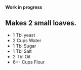 
####  Work in progress
## Makes 2 small loaves. 


- 1 Tbl yeast
- 2 Cups Water
- 1 Tbl Sugar
- 1 Tbl Salt
- 2 Tbl Oil
- 6+- Cups Flour


